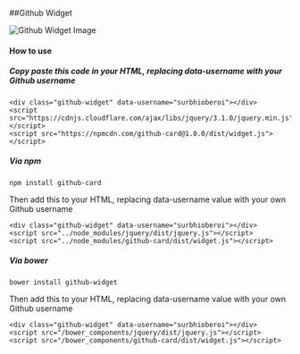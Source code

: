 ##Github Widget

![Github Widget Image](http://i.imgur.com/fYH21ju.jpg)

#### How to use


##### Copy paste this code in your HTML, replacing data-username with your Github username

```
<div class="github-widget" data-username="surbhioberoi"></div>
<script src="https://cdnjs.cloudflare.com/ajax/libs/jquery/3.1.0/jquery.min.js"></script>
<script src="https://npmcdn.com/github-card@1.0.0/dist/widget.js"></script>
```


##### Via npm

`
npm install github-card
`

Then add this to your HTML, replacing data-username value with your own Github username

```
<div class="github-widget" data-username="surbhioberoi"></div>
<script src="../node_modules/jquery/dist/jquery.js"></script>
<script src="../node_modules/github-card/dist/widget.js"></script>
```

##### Via bower

`
bower install github-widget
`

Then add this to your HTML, replacing data-username value with your own Github username

```
<div class="github-widget" data-username="surbhioberoi"></div>
<script src="/bower_components/jquery/dist/jquery.js"></script>
<script src="/bower_components/github-card/dist/widget.js"></script>
```


